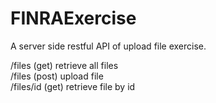 # FINRAExercise

A server side restful API of upload file exercise.

/files (get)  retrieve all files <br />
/files (post) upload file <br />
/files/id (get) retrieve file by id <br />
